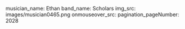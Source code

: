 musician_name: Ethan
band_name: Scholars
img_src: images/musician0465.png
onmouseover_src: 
pagination_pageNumber: 2028